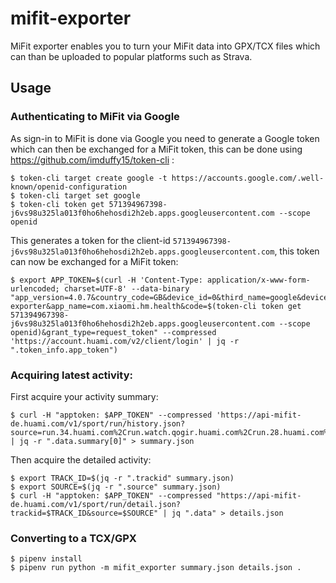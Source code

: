 # mifit-exporter

MiFit exporter enables you to turn your MiFit data into GPX/TCX files which can than be uploaded to popular platforms such as Strava.

## Usage

### Authenticating to MiFit via Google

As sign-in to MiFit is done via Google you need to generate a Google token which can then be exchanged for a MiFit token, this can be done using https://github.com/imduffy15/token-cli :

```
$ token-cli target create google -t https://accounts.google.com/.well-known/openid-configuration
$ token-cli target set google
$ token-cli token get 571394967398-j6vs98u325la013f0ho6hehosdi2h2eb.apps.googleusercontent.com --scope openid
```

This generates a token for the client-id `571394967398-j6vs98u325la013f0ho6hehosdi2h2eb.apps.googleusercontent.com`, this token can now be exchanged for a MiFit token:

```
$ export APP_TOKEN=$(curl -H 'Content-Type: application/x-www-form-urlencoded; charset=UTF-8' --data-binary "app_version=4.0.7&country_code=GB&device_id=0&third_name=google&device_model=gpx-exporter&app_name=com.xiaomi.hm.health&code=$(token-cli token get 571394967398-j6vs98u325la013f0ho6hehosdi2h2eb.apps.googleusercontent.com --scope openid)&grant_type=request_token" --compressed 'https://account.huami.com/v2/client/login' | jq -r ".token_info.app_token")
```

### Acquiring latest activity:

First acquire your activity summary:

```
$ curl -H "apptoken: $APP_TOKEN" --compressed 'https://api-mifit-de.huami.com/v1/sport/run/history.json?source=run.34.huami.com%2Crun.watch.qogir.huami.com%2Crun.28.huami.com%2Crun.watch.huami.com%2Crun.25.huami.com%2Crun.beats.huami.com%2Crun.46.huami.com%2Crun.26.huami.com%2Crun.31.huami.com%2Crun.27.huami.com%2Crun.beatsp.huami.com%2Crun.44.huami.com%2Crun.24.huami.com%2Crun.chaohu.huami.com%2Crun.43.huami.com%2Crun.wuhan.huami.com%2Crun.30.huami.com%2Crun.45.huami.com%2Crun.watch.everests.huami.com%2Crun.tempo.huami.com%2Crun.35.huami.com%2Crun.watch.everest.huami.com%2Crun.36.huami.com%2Crun.42.huami.com%2Crun.mifit.huami.com%2Crun.41.huami.com%2Crun.chongqing.huami.com%2Crun.38.huami.com%2Crun.29.huami.com%2Crun.39.huami.com%2Crun.dongtinghu.huami.com%2Crun.37.huami.com%2Crun.40.huami.com' | jq -r ".data.summary[0]" > summary.json
```

Then acquire the detailed activity:

```
$ export TRACK_ID=$(jq -r ".trackid" summary.json)
$ export SOURCE=$(jq -r ".source" summary.json)
$ curl -H "apptoken: $APP_TOKEN" --compressed "https://api-mifit-de.huami.com/v1/sport/run/detail.json?trackid=$TRACK_ID&source=$SOURCE" | jq ".data" > details.json
```

### Converting to a TCX/GPX

```
$ pipenv install
$ pipenv run python -m mifit_exporter summary.json details.json .
```
